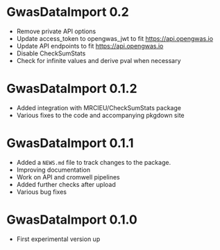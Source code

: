 # GwasDataImport 0.2

* Remove private API options
* Update access_token to opengwas_jwt to fit https://api.opengwas.io
* Update API endpoints to fit https://api.opengwas.io
* Disable CheckSumStats
* Check for infinite values and derive pval when necessary

# GwasDataImport 0.1.2

* Added integration with MRCIEU/CheckSumStats package
* Various fixes to the code and accompanying pkgdown site

# GwasDataImport 0.1.1

* Added a `NEWS.md` file to track changes to the package.
* Improving documentation
* Work on API and cromwell pipelines
* Added further checks after upload
* Various bug fixes

# GwasDataImport 0.1.0

* First experimental version up

